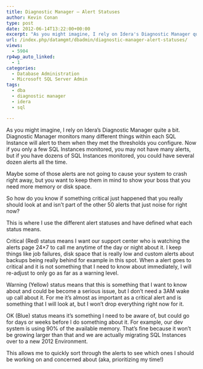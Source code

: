 ```yaml
---
title: Diagnostic Manager – Alert Statuses
author: Kevin Conan
type: post
date: 2012-06-14T13:22:00+00:00
excerpt: "As you might imagine, I rely on Idera's Diagnostic Manager quite a bit.  Diagnostic Manager monitors many different things within each SQL Instance will alert to them when they met the thresholds you configure.  Now if you only a few SQL Instances monit&hellip;"
url: /index.php/datamgmt/dbadmin/diagnostic-manager-alert-statuses/
views:
  - 5904
rp4wp_auto_linked:
  - 1
categories:
  - Database Administration
  - Microsoft SQL Server Admin
tags:
  - dba
  - diagnostic manager
  - idera
  - sql

---
```

As you might imagine, I rely on Idera&#8217;s Diagnostic Manager quite a bit. Diagnostic Manager monitors many different things within each SQL Instance will alert to them when they met the thresholds you configure. Now if you only a few SQL Instances monitored, you may not have many alerts, but if you have dozens of SQL Instances monitored, you could have several dozen alerts all the time. 

Maybe some of those alerts are not going to cause your system to crash right away, but you want to keep them in mind to show your boss that you need more memory or disk space.

So how do you know if something critical just happened that you really should look at and isn&#8217;t part of the other 50 alerts that just noise for right now?

This is where I use the different alert statuses and have defined what each status means.

Critical (Red) status means I want our support center who is watching the alerts page 24&#215;7 to call me anytime of the day or night about it. I keep things like job failures, disk space that is really low and custom alerts about backups being really behind for example in this spot. When a alert goes to critical and it is not something that I need to know about immediately, I will re-adjust to only go as far as a warning level.

Warning (Yellow) status means that this is something that I want to know about and could be become a serious issue, but I don&#8217;t need a 3AM wake up call about it. For me it&#8217;s almost as important as a critical alert and is something that I will look at, but I won&#8217;t drop everything right now for it.

OK (Blue) status means it&#8217;s something I need to be aware of, but could go for days or weeks before I do something about it. For example, our dev system is using 90% of the available memory. That&#8217;s fine because it won&#8217;t be growing larger than that and we are actually migrating SQL Instances over to a new 2012 Environment.

This allows me to quickly sort through the alerts to see which ones I should be working on and concerned about (aka, prioritizing my time!)